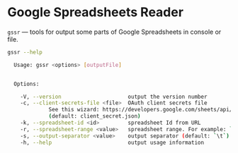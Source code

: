 # Google Spreadsheets Reader

`gssr` — tools for output some parts of Google Spreadsheets in console or file.

```sh
gssr --help

  Usage: gssr <options> [outputFile]


  Options:

    -V, --version                     output the version number
    -c, --client-secrets-file <file>  OAuth client secrets file
             See this wizard: https://developers.google.com/sheets/api/quickstart/nodejs#step_1_turn_on_the_api_name
             (default: client_secret.json)
    -k, --spreadsheet-id <id>         spreadsheet Id from URL
    -r, --spreadsheet-range <value>   spreadsheet range. For example: `Sheet1!C2:E`
    -s, --output-separator <value>    output separator (default: `\t`)
    -h, --help                        output usage information
```
